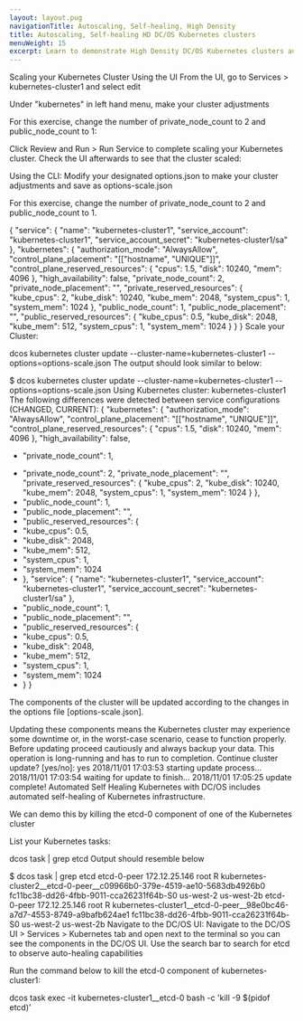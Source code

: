 ```yaml
---
layout: layout.pug
navigationTitle: Autoscaling, Self-healing, High Density
title: Autoscaling, Self-healing HD DC/OS Kubernetes clusters
menuWeight: 15
excerpt: Learn to demonstrate High Density DC/OS Kubernetes clusters autoscaling and self-healing features in action.
---
```


Scaling your Kubernetes Cluster
Using the UI
From the UI, go to Services > kubernetes-cluster1 and select edit

Under "kubernetes" in left hand menu, make your cluster adjustments

For this exercise, change the number of private_node_count to 2 and public_node_count to 1:



Click Review and Run > Run Service to complete scaling your Kubernetes cluster. Check the UI afterwards to see that the cluster scaled:

Using the CLI:
Modify your designated options.json to make your cluster adjustments and save as options-scale.json

For this exercise, change the number of private_node_count to 2 and public_node_count to 1.

{
    "service": {
        "name": "kubernetes-cluster1",
        "service_account": "kubernetes-cluster1",
        "service_account_secret": "kubernetes-cluster1/sa"
    },
    "kubernetes": {
        "authorization_mode": "AlwaysAllow",
        "control_plane_placement": "[[\"hostname\", \"UNIQUE\"]]",
        "control_plane_reserved_resources": {
            "cpus": 1.5,
            "disk": 10240,
            "mem": 4096
        },
        "high_availability": false,
        "private_node_count": 2,
        "private_node_placement": "",
        "private_reserved_resources": {
            "kube_cpus": 2,
            "kube_disk": 10240,
            "kube_mem": 2048,
            "system_cpus": 1,
            "system_mem": 1024
        },
        "public_node_count": 1,
        "public_node_placement": "",
        "public_reserved_resources": {
            "kube_cpus": 0.5,
            "kube_disk": 2048,
            "kube_mem": 512,
            "system_cpus": 1,
            "system_mem": 1024
        }
    }
}
Scale your Cluster:

dcos kubernetes cluster update --cluster-name=kubernetes-cluster1 --options=options-scale.json
The output should look similar to below:

$ dcos kubernetes cluster update --cluster-name=kubernetes-cluster1 --options=options-scale.json
Using Kubernetes cluster: kubernetes-cluster1
The following differences were detected between service configurations (CHANGED, CURRENT):
 {
   "kubernetes": {
     "authorization_mode": "AlwaysAllow",
     "control_plane_placement": "[["hostname", "UNIQUE"]]",
     "control_plane_reserved_resources": {
       "cpus": 1.5,
       "disk": 10240,
       "mem": 4096
     },
     "high_availability": false,
-    "private_node_count": 1,
+    "private_node_count": 2,
     "private_node_placement": "",
     "private_reserved_resources": {
       "kube_cpus": 2,
       "kube_disk": 10240,
       "kube_mem": 2048,
       "system_cpus": 1,
       "system_mem": 1024
     }
   },
+  "public_node_count": 1,
+  "public_node_placement": "",
+  "public_reserved_resources": {
+    "kube_cpus": 0.5,
+    "kube_disk": 2048,
+    "kube_mem": 512,
+    "system_cpus": 1,
+    "system_mem": 1024
+  },
   "service": {
     "name": "kubernetes-cluster1",
     "service_account": "kubernetes-cluster1",
     "service_account_secret": "kubernetes-cluster1/sa"
   },
+  "public_node_count": 1,
+  "public_node_placement": "",
+  "public_reserved_resources": {
+    "kube_cpus": 0.5,
+    "kube_disk": 2048,
+    "kube_mem": 512,
+    "system_cpus": 1,
+    "system_mem": 1024
+  }
 }

The components of the cluster will be updated according to the changes in the
options file [options-scale.json].

Updating these components means the Kubernetes cluster may experience some
downtime or, in the worst-case scenario, cease to function properly.
Before updating proceed cautiously and always backup your data.
This operation is long-running and has to run to completion.
Continue cluster update? [yes/no]: yes
2018/11/01 17:03:53 starting update process...
2018/11/01 17:03:54 waiting for update to finish...
2018/11/01 17:05:25 update complete!
Automated Self Healing
Kubernetes with DC/OS includes automated self-healing of Kubernetes infrastructure.

We can demo this by killing the etcd-0 component of one of the Kubernetes cluster

List your Kubernetes tasks:

dcos task | grep etcd
Output should resemble below

$ dcos task | grep etcd
etcd-0-peer                                    172.12.25.146   root     R    kubernetes-cluster2__etcd-0-peer__c09966b0-379e-4519-ae10-5683db4926b0                           fc11bc38-dd26-4fbb-9011-cca26231f64b-S0  us-west-2  us-west-2b
etcd-0-peer                                    172.12.25.146   root     R    kubernetes-cluster1__etcd-0-peer__98e0bc46-a7d7-4553-8749-a9bafb624ae1                           fc11bc38-dd26-4fbb-9011-cca26231f64b-S0  us-west-2  us-west-2b
Navigate to the DC/OS UI: Navigate to the DC/OS UI > Services > Kubernetes tab and open next to the terminal so you can see the components in the DC/OS UI. Use the search bar to search for etcd to observe auto-healing capabilities



Run the command below to kill the etcd-0 component of kubernetes-cluster1:

dcos task exec -it kubernetes-cluster1__etcd-0 bash -c 'kill -9 $(pidof etcd)'
